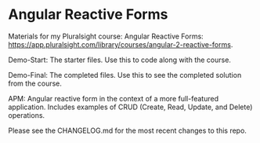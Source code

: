 # Angular Reactive Forms
Materials for my Pluralsight course: Angular Reactive Forms: https://app.pluralsight.com/library/courses/angular-2-reactive-forms.

Demo-Start: The starter files. Use this to code along with the course.

Demo-Final: The completed files. Use this to see the completed solution from the course.

APM: Angular reactive form in the context of a more full-featured application. Includes examples of CRUD (Create, Read, Update, and Delete) operations.

Please see the CHANGELOG.md for the most recent changes to this repo.
